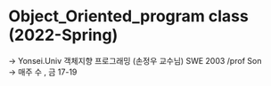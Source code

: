 # Object_Oriented_program class (2022-Spring) 
-> Yonsei.Univ 객체지향 프로그래밍 (손정우 교수님) SWE 2003  /prof Son <br> 
-> 매주 수 , 금  17-19 
